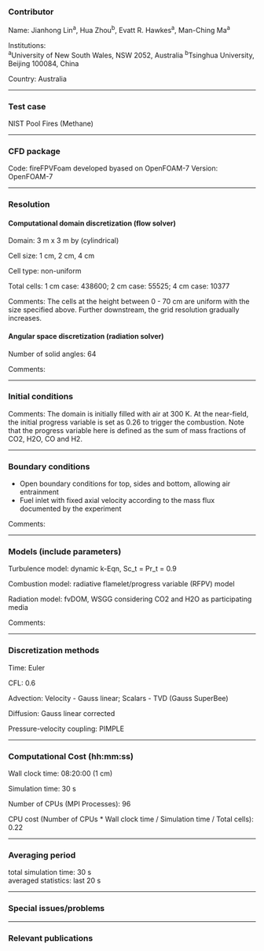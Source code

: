 
### Contributor
Name: Jianhong Lin<sup>a</sup>, Hua Zhou<sup>b</sup>, Evatt R. Hawkes<sup>a</sup>, Man-Ching Ma<sup>a</sup>

Institutions:  
<sup>a</sup>University of New South Wales, NSW 2052, Australia
<sup>b</sup>Tsinghua University, Beijing 100084, China

Country: Australia

------------------

### Test case

NIST Pool Fires (Methane)

------------------

### CFD package
Code: fireFPVFoam developed byased on OpenFOAM-7
Version: OpenFOAM-7


------------------

### Resolution

#### Computational domain discretization (flow solver)
Domain: 3 m x 3 m by (cylindrical)

Cell size: 1 cm, 2 cm, 4 cm

Cell type: non-uniform

Total cells: 1 cm case: 438600; 2 cm case: 55525; 4 cm case: 10377

Comments: The cells at the height between 0 - 70 cm are uniform with the size specified above. Further downstream, the grid resolution gradually increases. 

#### Angular space discretization (radiation solver)
Number of solid angles: 64 

Comments: 

------------------

### Initial conditions
Comments: The domain is initially filled with air at 300 K. At the near-field, the initial progress variable is set as 0.26 to trigger the combustion. Note that the progress variable here is defined as the sum of mass fractions of CO2, H2O, CO and H2.

------------------

### Boundary conditions
* Open boundary conditions for top, sides and bottom, allowing air entrainment 
* Fuel inlet with fixed axial velocity according to the mass flux documented by the experiment 

Comments:

------------------

### Models (include parameters)
Turbulence model: dynamic k-Eqn, Sc_t = Pr_t = 0.9

Combustion model: radiative flamelet/progress variable (RFPV) model

Radiation model: fvDOM, WSGG considering CO2 and H2O as participating media 

Comments:  

------------------

### Discretization methods
Time: Euler 

CFL: 0.6

Advection: Velocity - Gauss linear; Scalars - TVD (Gauss SuperBee)

Diffusion: Gauss linear corrected

Pressure-velocity coupling: PIMPLE

------------------

### Computational Cost (hh:mm:ss)

Wall clock time: 08:20:00 (1 cm)

Simulation time: 30 s

Number of CPUs (MPI Processes): 96

CPU cost (Number of CPUs * Wall clock time / Simulation time / Total cells): 0.22

------------------

### Averaging period

total simulation time: 30 s  
averaged statistics: last 20 s

------------------

### Special issues/problems

------------------

### Relevant publications


